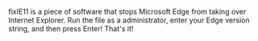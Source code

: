 fixIE11 is a piece of software that stops Microsoft Edge from taking over Internet Explorer. Run the file as a administrator, enter your Edge version string, and then press Enter! That's it!
